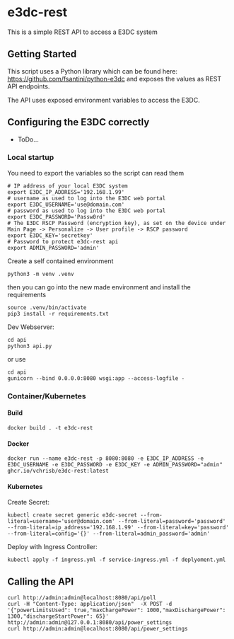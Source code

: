 # e3dc-rest
This is a simple REST API to access a E3DC system

## Getting Started
This script uses a Python library which can be found here: https://github.com/fsantini/python-e3dc
and exposes the values as REST API endpoints.

The API uses exposed environment variables to access the E3DC.

## Configuring the E3DC correctly
- ToDo...

### Local startup

You need to export the variables so the script can read them
```
# IP address of your local E3DC system
export E3DC_IP_ADDRESS='192.168.1.99'
# username as used to log into the E3DC web portal
export E3DC_USERNAME='use@domain.com'
# password as used to log into the E3DC web portal
export E3DC_PASSWORD='Passw0rd'
# The E3DC RSCP Password (encryption key), as set on the device under Main Page -> Personalize -> User profile -> RSCP password
export E3DC_KEY='secretkey'
# Password to protect e3dc-rest api
export ADMIN_PASSWORD='admin'
```                                                         

Create a self contained environment
```
python3 -m venv .venv
```

then you can go into the new made environment and install the requirements
```
source .venv/bin/activate
pip3 install -r requirements.txt
```

Dev Webserver:
```
cd api
python3 api.py
```
or use
```
cd api
gunicorn --bind 0.0.0.0:8080 wsgi:app --access-logfile -
```

### Container/Kubernetes

#### Build

```
docker build . -t e3dc-rest
```

#### Docker

```
docker run --name e3dc-rest -p 8080:8080 -e E3DC_IP_ADDRESS -e E3DC_USERNAME -e E3DC_PASSWORD -e E3DC_KEY -e ADMIN_PASSWORD="admin" ghcr.io/vchrisb/e3dc-rest:latest
```

#### Kubernetes

Create Secret:
```
kubectl create secret generic e3dc-secret --from-literal=username='user@domain.com' --from-literal=password='password' --from-literal=ip_address='192.168.1.99' --from-literal=key='password' --from-literal=config='{}' --from-literal=admin_password='admin'
```

Deploy with Ingress Controller:
```
kubectl apply -f ingress.yml -f service-ingress.yml -f deplyoment.yml
```
## Calling the API

```
curl http://admin:admin@localhost:8080/api/poll
curl -H "Content-Type: application/json"  -X POST -d '{"powerLimitsUsed": true,"maxChargePower": 1000,"maxDischargePower": 1300,"dischargeStartPower": 65}' http://admin:admin@127.0.0.1:8080/api/power_settings
curl http://admin:admin@localhost:8080/api/power_settings 
```
